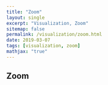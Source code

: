 ```yaml
---
title: "Zoom"
layout: single
excerpt: "Visualization, Zoom"
sitemap: false
permalink: /visualization/zoom.html
date: 2019-03-07
tags: [visualization, zoom]
mathjax: "true"
---
```


## Zoom

<html lang="en">
<head>
    <meta charset="UTF-8">
    <meta name="viewport" content="width=device-width, initial-scale=1.0">
    <meta http-equiv="X-UA-Compatible" content="ie=edge">
    <title>Zoom</title>
    <script src="https://d3js.org/d3.v5.min.js"></script>
</head>
<body>
    <div id="chart"></div>
    <script type="text/javascript">
        var margin = {top: 20, right: 10, bottom: 40, left: 40 }, // dimensiones
            chartWidth = 600,
            chartHeight = 400,
            width = chartWidth - margin.left - margin.right,
            height = chartHeight - margin.top - margin.bottom,
            cantidad = 300,
            dispersion = -0.45,
            radio = 3,
            tiempo = 1350; // tiempo para volver al original

        var svg = d3.select("#chart") // generamos el svg necesario
                    .append("svg")
                    .attr("width", chartWidth)
                    .attr("height", chartHeight)
                    .append("g") // group para añadirlos
                    .attr("transform", "translate(" + margin.left + "," + margin.top + ")");

        // generaremos valores aleatorios
        var random = d3.randomNormal(0, 0.25), // generamos una funcion de valores aleatorios
            pointsX = d3.range(cantidad).map(_ => [random() + Math.sqrt(3), random() + 1, 0]), // generaremos tres conjutos de datos
            pointsY = d3.range(cantidad).map(_ => [random() - Math.sqrt(3), random() + 1, 1]),
            pointsColor = d3.range(cantidad).map(_ => [random(), random() - 1, 2]),
            points = d3.merge([pointsX, pointsY, pointsColor]); // arreglo con los datos, siendo sus coordenadas

        var domX = [-4.5, 4.5],
            domY = [-4.5 * dispersion, 4.5 * dispersion];

        var xScale = d3.scaleLinear() // generamos escalas necesarias
            .domain(domX)
            .range([0, width]);

        var yScale = d3.scaleLinear()
                    .domain(domY)
                    .range([height, 0]);

        var color = d3.scaleOrdinal(d3.schemeCategory10); // escala de color

        var xAxis = d3.axisTop(xScale), // generamos los ejes
            yAxis = d3.axisRight(yScale);

        svg.selectAll("circle") // agregamos los circulos con los datos
        .data(points)
        .enter().append("circle")
        .attr("cx", d => xScale(d[0])) // colocamos las coordenadas
        .attr("cy", d => yScale(d[1]))
        .attr("r", radio)
        .attr("fill", d => color(d[2])); // y su color

        svg.append("g") // añadimos la visualizacion de los ejes
        .attr("class", "axis-x")
        .attr("transform", "translate(0," + (chartHeight -20) + ")")
        .call(xAxis);

        svg.append("g")
        .attr("class", "axis-y")
        .attr("transform", "translate(-10,0)")
        .call(yAxis);

        svg.selectAll(".domain")
        .style("display", "none");

        var brush = d3.brush() // permite manejar la seleccion de un area gracias al mouse
                    .on("end", brushended), // manejamos este evento
            idleTimeout; // permite el repetir la animacion

        svg.append("g")
        .attr("class", "brush") // cuando se selecciona una region
        .call(brush); // llamamos al manejo brush

        function brushended() {
            var s = d3.event.selection;
            if (!s) { // en caso d eno haber seleccionado nada, es decir, doble click
                if (!idleTimeout) return idleTimeout = setTimeout(idled, 2*tiempo); // selecciona una funcion y una cantidad de tiempo
                xScale.domain(domX); // reestablecemos los valores iniciales
                yScale.domain(domY);
            } else { // en caso de haber seleccionado una region
                xScale.domain([s[0][0], s[1][0]].map(xScale.invert, xScale)); // colocamos los valores de la region como nuevo margen
                yScale.domain([s[1][1], s[0][1]].map(yScale.invert, yScale)); // en funcion de posiciones de los circulos, por lo que usamos la inversa

                svg.select(".brush") // y pasamos a la anumacion brush
                .call(brush.move, null);
            }
            zoom(); // realizamos le zoom
        }

        function idled() { // funcion para el tiempo que se tiene para volver a los margenes originales
            idleTimeout = null; // devuelve el timeout a nulo para poder repetir la accion
        }

        function zoom() { // funcion que permite manejar el evento de zoom
            var t = svg.transition() // permitirá los tiempos de transicion
                    .duration(tiempo);

            svg.select(".axis-x") // realizamos los cambios de los ejes
            .transition(t)
            .call(xAxis);

            svg.select(".axis-y")
            .transition(t)
            .call(yAxis);

            svg.selectAll("circle") // cambiamos la posicion de los puntos de acuerdo a los nuevos ejes
            .transition(t)
            .attr("cx", d => xScale(d[0]))
            .attr("cy", d => yScale(d[1]));
        }
    </script>
</body>
</html>